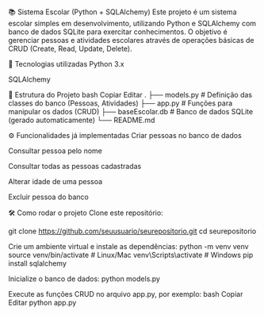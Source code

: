 📚 Sistema Escolar (Python + SQLAlchemy)
Este projeto é um sistema escolar simples em desenvolvimento, utilizando Python e SQLAlchemy com banco de dados SQLite para exercitar conhecimentos.
O objetivo é gerenciar pessoas e atividades escolares através de operações básicas de CRUD (Create, Read, Update, Delete).

🚀 Tecnologias utilizadas
Python 3.x

SQLAlchemy

📂 Estrutura do Projeto
bash
Copiar
Editar
.
├── models.py        # Definição das classes do banco (Pessoas, Atividades)
├── app.py           # Funções para manipular os dados (CRUD)
├── baseEscolar.db   # Banco de dados SQLite (gerado automaticamente)
└── README.md

⚙️ Funcionalidades já implementadas
Criar pessoas no banco de dados

Consultar pessoa pelo nome

Consultar todas as pessoas cadastradas

Alterar idade de uma pessoa

Excluir pessoa do banco


🛠️ Como rodar o projeto
Clone este repositório:

git clone https://github.com/seuusuario/seurepositorio.git
cd seurepositorio

Crie um ambiente virtual e instale as dependências:
python -m venv venv
source venv/bin/activate   # Linux/Mac
venv\Scripts\activate      # Windows
pip install sqlalchemy


Inicialize o banco de dados:
python models.py

Execute as funções CRUD no arquivo app.py, por exemplo:
bash
Copiar
Editar
python app.py

